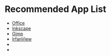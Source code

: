 # Recommended App List
<ul>
  <li><a href="" target="_blank">Office</a></li>
  <li><a href="" target="_blank">Inkscape</a></li>
  <li><a href="" target="_blank">Gimp</a></li>
  <li><a href="" target="_blank">IrfanView</a></li>
  <li><a href="" target="_blank"></a></li>
  <li><a href="" target="_blank"></a></li>
</ul>
